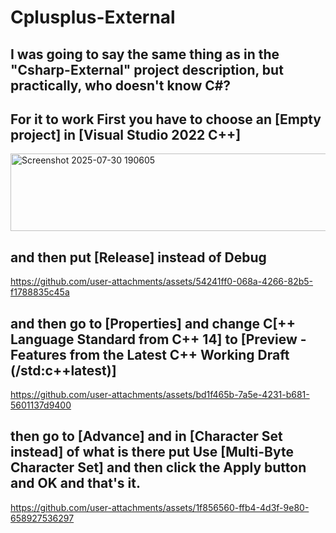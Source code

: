 # Cplusplus-External
## I was going to say the same thing as in the "Csharp-External" project description, but practically, who doesn't know C#?

## For it to work First you have to choose an [Empty project] in [Visual Studio 2022 C++]
<img width="675" height="124" alt="Screenshot 2025-07-30 190605" src="https://github.com/user-attachments/assets/6ea84416-e479-4248-9c4d-4d40f3d601f8" />

## and then put [Release] instead of Debug
https://github.com/user-attachments/assets/54241ff0-068a-4266-82b5-f1788835c45a

## and then go to [Properties] and change C[++ Language Standard from C++ 14] to [Preview - Features from the Latest C++ Working Draft (/std:c++latest)] 
https://github.com/user-attachments/assets/bd1f465b-7a5e-4231-b681-5601137d9400

## then go to [Advance] and in [Character Set instead] of what is there put Use [Multi-Byte Character Set] and then click the Apply button and OK and that's it.
https://github.com/user-attachments/assets/1f856560-ffb4-4d3f-9e80-658927536297 

